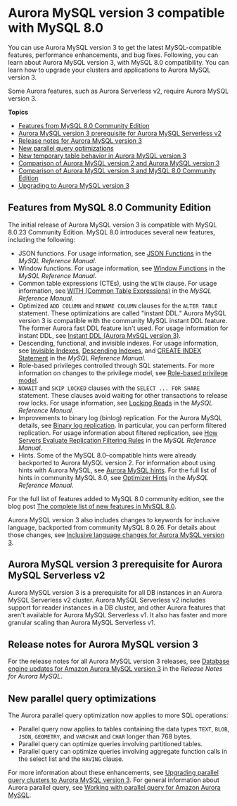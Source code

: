 # Aurora MySQL version 3 compatible with MySQL 8\.0<a name="AuroraMySQL.MySQL80"></a>

 You can use Aurora MySQL version 3 to get the latest MySQL\-compatible features, performance enhancements, and bug fixes\. Following, you can learn about Aurora MySQL version 3, with MySQL 8\.0 compatibility\. You can learn how to upgrade your clusters and applications to Aurora MySQL version 3\. 

 Some Aurora features, such as Aurora Serverless v2, require Aurora MySQL version 3\. 

**Topics**
+ [Features from MySQL 8\.0 Community Edition](#AuroraMySQL.8.0-features-community)
+ [Aurora MySQL version 3 prerequisite for Aurora MySQL Serverless v2](#AuroraMySQL.serverless-v2-8.0-prereq)
+ [Release notes for Aurora MySQL version 3](#AuroraMySQL.mysql80-bugs-fixed)
+ [New parallel query optimizations](#AuroraMySQL.8.0-features-pq)
+ [New temporary table behavior in Aurora MySQL version 3](ams3-temptable-behavior.md)
+ [Comparison of Aurora MySQL version 2 and Aurora MySQL version 3](Aurora.AuroraMySQL.Compare-v2-v3.md)
+ [Comparison of Aurora MySQL version 3 and MySQL 8\.0 Community Edition](Aurora.AuroraMySQL.Compare-80-v3.md)
+ [Upgrading to Aurora MySQL version 3](AuroraMySQL.mysql80-upgrade-procedure.md)

## Features from MySQL 8\.0 Community Edition<a name="AuroraMySQL.8.0-features-community"></a>

 The initial release of Aurora MySQL version 3 is compatible with MySQL 8\.0\.23 Community Edition\. MySQL 8\.0 introduces several new features, including the following: 
+  JSON functions\. For usage information, see [JSON Functions](https://dev.mysql.com/doc/refman/8.0/en/json-functions.html) in the *MySQL Reference Manual*\. 
+  Window functions\. For usage information, see [Window Functions](https://dev.mysql.com/doc/refman/8.0/en/window-functions.html) in the *MySQL Reference Manual*\. 
+  Common table expressions \(CTEs\), using the `WITH` clause\. For usage information, see [WITH \(Common Table Expressions\)](https://dev.mysql.com/doc/refman/8.0/en/with.html) in the *MySQL Reference Manual*\. 
+  Optimized `ADD COLUMN` and `RENAME COLUMN` clauses for the `ALTER TABLE` statement\. These optimizations are called "instant DDL\." Aurora MySQL version 3 is compatible with the community MySQL instant DDL feature\. The former Aurora fast DDL feature isn't used\. For usage information for instant DDL, see [Instant DDL \(Aurora MySQL version 3\)](AuroraMySQL.Managing.FastDDL.md#AuroraMySQL.mysql80-instant-ddl)\. 
+  Descending, functional, and invisible indexes\. For usage information, see [Invisible Indexes](https://dev.mysql.com/doc/refman/8.0/en/invisible-indexes.html), [Descending Indexes](https://dev.mysql.com/doc/refman/8.0/en/descending-indexes.html), and [CREATE INDEX Statement](https://dev.mysql.com/doc/refman/8.0/en/create-index.html#create-index-functional-key-parts) in the *MySQL Reference Manual*\. 
+  Role\-based privileges controlled through SQL statements\. For more information on changes to the privilege model, see [Role\-based privilege model](Aurora.AuroraMySQL.Compare-80-v3.md#AuroraMySQL.privilege-model)\. 
+  `NOWAIT` and `SKIP LOCKED` clauses with the `SELECT ... FOR SHARE` statement\. These clauses avoid waiting for other transactions to release row locks\. For usage information, see [Locking Reads](https://dev.mysql.com/doc/refman/8.0/en/innodb-locking-reads.html) in the *MySQL Reference Manual*\. 
+  Improvements to binary log \(binlog\) replication\. For the Aurora MySQL details, see [Binary log replication](Aurora.AuroraMySQL.Compare-v2-v3.md#AuroraMySQL.mysql80-binlog)\. In particular, you can perform filtered replication\. For usage information about filtered replication, see [How Servers Evaluate Replication Filtering Rules](https://dev.mysql.com/doc/refman/8.0/en/replication-rules.html) in the *MySQL Reference Manual*\. 
+  Hints\. Some of the MySQL 8\.0–compatible hints were already backported to Aurora MySQL version 2\. For information about using hints with Aurora MySQL, see [Aurora MySQL hints](AuroraMySQL.Reference.Hints.md)\. For the full list of hints in community MySQL 8\.0, see [Optimizer Hints](https://dev.mysql.com/doc/refman/8.0/en/optimizer-hints.html) in the *MySQL Reference Manual*\. 

 For the full list of features added to MySQL 8\.0 community edition, see the blog post [The complete list of new features in MySQL 8\.0](https://dev.mysql.com/blog-archive/the-complete-list-of-new-features-in-mysql-8-0/)\. 

 Aurora MySQL version 3 also includes changes to keywords for inclusive language, backported from community MySQL 8\.0\.26\. For details about those changes, see [Inclusive language changes for Aurora MySQL version 3](Aurora.AuroraMySQL.Compare-v2-v3.md#AuroraMySQL.8.0-inclusive-language)\. 

## Aurora MySQL version 3 prerequisite for Aurora MySQL Serverless v2<a name="AuroraMySQL.serverless-v2-8.0-prereq"></a>

 Aurora MySQL version 3 is a prerequisite for all DB instances in an Aurora MySQL Serverless v2 cluster\. Aurora MySQL Serverless v2 includes support for reader instances in a DB cluster, and other Aurora features that aren't available for Aurora MySQL Serverless v1\. It also has faster and more granular scaling than Aurora MySQL Serverless v1\. 

## Release notes for Aurora MySQL version 3<a name="AuroraMySQL.mysql80-bugs-fixed"></a>

 For the release notes for all Aurora MySQL version 3 releases, see [ Database engine updates for Amazon Aurora MySQL version 3](https://docs.aws.amazon.com/AmazonRDS/latest/AuroraMySQLReleaseNotes/AuroraMySQL.Updates.30Updates.html) in the *Release Notes for Aurora MySQL*\. 

## New parallel query optimizations<a name="AuroraMySQL.8.0-features-pq"></a>

 The Aurora parallel query optimization now applies to more SQL operations: 
+  Parallel query now applies to tables containing the data types `TEXT`, `BLOB`, `JSON`, `GEOMETRY`, and `VARCHAR` and `CHAR` longer than 768 bytes\. 
+  Parallel query can optimize queries involving partitioned tables\. 
+  Parallel query can optimize queries involving aggregate function calls in the select list and the `HAVING` clause\. 

 For more information about these enhancements, see [Upgrading parallel query clusters to Aurora MySQL version 3](aurora-mysql-parallel-query.md#aurora-mysql-parallel-query-upgrade-pqv2)\. For general information about Aurora parallel query, see [Working with parallel query for Amazon Aurora MySQL](aurora-mysql-parallel-query.md)\. 
